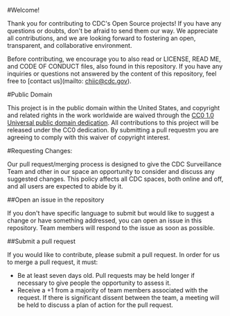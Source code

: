 #Welcome! 

Thank you for contributing to CDC's Open Source projects! If you have any questions or doubts, 
don't be afraid to send them our way. We appreciate all contributions, and we are looking forward 
to fostering an open, transparent, and collaborative environment. 
        
Before contributing, we encourage you to also read or LICENSE, READ ME, and CODE OF CONDUCT files, 
also found in this repository. If you have any inquiries or questions not answered by the content 
of this repository, feel free to [contact us](mailto: chiic@cdc.gov). 

#Public Domain 

This project is in the public domain within the United States, and copyright and related rights in 
the work worldwide are waived through the [CC0 1.0 Universal public domain dedication](https://creativecommons.org/publicdomain/zero/1.0/). All contributions 
to this project will be released under the CC0 dedication. By submitting a pull requestm you are agreeing 
to comply with this waiver of copyright interest. 

#Requesting Changes: 

Our pull request/merging process is designed to give the CDC Surveillance Team and other in our space 
an opportunity to consider and discuss any suggested changes. This policy affects all CDC spaces, both 
online and off, and all users are expected to abide by it. 

##Open an issue in the repository 
                
If you don't have specific language to submit but would like to suggest a change or have something 
addressed, you can open an issue in this repository. Team members will respond to the issue as soon 
as possible. 

##Submit a pull request 
               
If you would like to contribute, please submit a pull request. In order for us to merge a pull 
request, it must: 
   * Be at least seven days old. Pull requests may be held longer if necessary to give people the opportunity to assess it. 
   * Receive a +1 from a majority of team members associated with the request. If there is significant dissent between the team, 
     a meeting will be held to discuss a plan of action for the pull request. 


